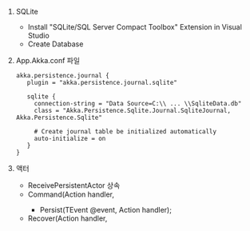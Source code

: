 1. SQLite
   - Install "SQLite/SQL Server Compact Toolbox" Extension in Visual Studio
   - Create Database

2. App.Akka.conf 파일
   ```
   akka.persistence.journal {
	  plugin = "akka.persistence.journal.sqlite"

	  sqlite {
		connection-string = "Data Source=C:\\ ... \\SqliteData.db"
		class = "Akka.Persistence.Sqlite.Journal.SqliteJournal, Akka.Persistence.Sqlite"
		
		# Create journal table be initialized automatically
		auto-initialize = on 
	  }
   }
   ```

1. 액터
   - ReceivePersistentActor 상속
   - Command<T>(Action<T> handler, 
      - Persist<TEvent>(TEvent @event, Action<TEvent> handler);
   - Recover<T>(Action<T> handler,